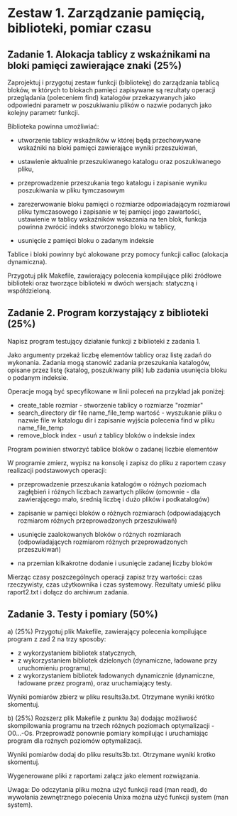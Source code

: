 # Zestaw 1. Zarządzanie pamięcią, biblioteki, pomiar czasu 

## Zadanie 1. Alokacja tablicy z wskaźnikami na bloki pamięci zawierające znaki (25%)
Zaprojektuj i przygotuj zestaw funkcji (bibliotekę) do zarządzania tablicą bloków, w których to blokach pamięci zapisywane są rezultaty operacji przeglądania (poleceniem find) katalogów przekazywanych jako odpowiedni parametr w poszukiwaniu plików o nazwie podanych jako kolejny parametr funkcji.

Biblioteka powinna umożliwiać: 

- utworzenie tablicy wskaźników w której będą przechowywane wskaźniki na bloki pamięci zawierające wyniki przeszukiwań,

- ustawienie aktualnie przeszukiwanego katalogu oraz poszukiwanego pliku,

- przeprowadzenie przeszukania tego katalogu i zapisanie wyniku poszukiwania w pliku tymczasowym 

-  zarezerwowanie bloku pamięci o rozmiarze odpowiadającym rozmiarowi pliku tymczasowego i zapisanie w tej pamięci jego zawartości, ustawienie w tablicy wskaźników wskazania na ten blok, funkcja powinna zwrócić indeks stworzonego bloku w tablicy,

- usunięcie z pamięci bloku o zadanym indeksie

Tablice i bloki powinny być alokowane przy pomocy funkcji calloc (alokacja dynamiczna).

Przygotuj plik Makefile, zawierający polecenia kompilujące pliki źródłowe biblioteki oraz tworzące biblioteki w dwóch wersjach: statyczną i współdzieloną.

## Zadanie 2. Program korzystający z biblioteki (25%)
Napisz program testujący działanie funkcji z biblioteki z zadania 1.

Jako argumenty przekaż liczbę elementów tablicy oraz listę zadań do wykonania. Zadania mogą stanowić zadania przeszukania katalogów, opisane przez listę  (katalog, poszukiwany plik) lub zadania usunięcia bloku o podanym indeksie.

Operacje mogą być specyfikowane w linii poleceń na przykład jak poniżej:

* create_table rozmiar - stworzenie tablicy o rozmiarze "rozmiar" 
* search_directory dir file name_file_temp  wartość - wyszukanie pliku o nazwie file w katalogu  dir i zapisanie wyjścia polecenia find w pliku name_file_temp
* remove_block index - usuń z tablicy bloków o indeksie index


Program powinien stworzyć tablice bloków o zadanej liczbie elementów 

W programie zmierz, wypisz na konsolę i zapisz  do pliku z raportem  czasy realizacji podstawowych operacji:

- przeprowadzenie przeszukania katalogów o różnych poziomach zagłębień i różnych liczbach zawartych plików (omownie - dla zawierającego mało, średnią liczbę i dużo plików i podkatalogów) 

- zapisanie w pamięci bloków o różnych rozmiarach (odpowiadających rozmiarom różnych przeprowadzonych przeszukiwań)

-  usunięcie zaalokowanych bloków o różnych rozmiarach  (odpowiadających rozmiarom różnych przeprowadzonych przeszukiwań)

- na przemian  kilkakrotne dodanie i usunięcie zadanej liczby bloków 

Mierząc czasy poszczególnych operacji zapisz trzy wartości: czas rzeczywisty, czas użytkownika i czas systemowy. Rezultaty umieść pliku raport2.txt i dołącz do archiwum zadania.

## Zadanie 3. Testy i pomiary (50%)
a) (25%) Przygotuj plik Makefile, zawierający polecenia kompilujące program z zad 2 na trzy sposoby:
- z wykorzystaniem bibliotek statycznych,
- z wykorzystaniem bibliotek dzielonych (dynamiczne, ładowane przy uruchomieniu programu),
- z wykorzystaniem bibliotek ładowanych dynamicznie (dynamiczne, ładowane przez program),
oraz uruchamiający testy.

Wyniki pomiarów zbierz w pliku results3a.txt. Otrzymane wyniki krótko skomentuj.

b) (25%) Rozszerz plik Makefile z punktu 3a) dodając możliwość skompilowania programu na trzech różnych  poziomach optymalizacji -O0...-Os. Przeprowadź ponownie pomiary kompilując i uruchamiając program dla rożnych poziomów optymalizacji.

Wyniki pomiarów dodaj do pliku results3b.txt. Otrzymane wyniki krotko skomentuj.

 Wygenerowane pliki z raportami załącz jako element rozwiązania.

Uwaga:  Do odczytania pliku można użyć funkcji read (man read), do wywołania zewnętrznego polecenia Unixa można użyć funkcji system (man system).
